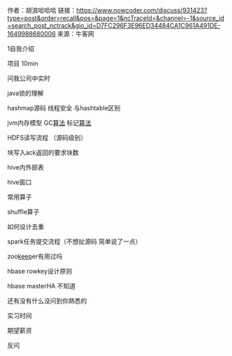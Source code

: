 作者：胡浪哈哈哈
链接：https://www.nowcoder.com/discuss/931423?type=post&order=recall&pos=&page=1&ncTraceId=&channel=-1&source_id=search_post_nctrack&gio_id=D7FC296F3E96ED34484CA1C961A491DE-1649988680006
来源：牛客网



1自我介绍 

  项目 10min 

  问我公司中实时 

  java锁的理解 

  hashmap源码 线程安全 与hashtable区别 

  jvm内存模型 GC[算法]() 标记[算法]() 

  HDFS读写流程 （源码级别） 

  块写入ack返回的要求块数 

  hive内外部表 

  hive窗口 

  常用算子 

  shuffle算子 

  如何设计去重 

  spark任务提交流程（不想扯源码 简单说了一点） 

  zoo[keep]()er有用过吗 

  hbase rowkey设计原则 

  hbase masterHA 不知道 

  还有没有什么没问到你熟悉的 

  实习时间 

  期望薪资 

  反问